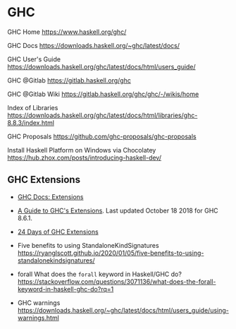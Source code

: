 # GHC

GHC Home
https://www.haskell.org/ghc/

GHC Docs
https://downloads.haskell.org/~ghc/latest/docs/

GHC User's Guide
https://downloads.haskell.org/ghc/latest/docs/html/users_guide/

GHC @Gitlab
https://gitlab.haskell.org/ghc

GHC @Gitlab Wiki
https://gitlab.haskell.org/ghc/ghc/-/wikis/home

Index of Libraries
https://downloads.haskell.org/ghc/latest/docs/html/libraries/ghc-8.8.3/index.html

GHC Proposals
https://github.com/ghc-proposals/ghc-proposals

Install Haskell Platform on Windows via Chocolatey
https://hub.zhox.com/posts/introducing-haskell-dev/



## GHC Extensions

* [GHC Docs: Extensions](https://downloads.haskell.org/~ghc/latest/docs/html/users_guide/glasgow_exts.html)
* [A Guide to GHC's Extensions](https://limperg.de/ghc-extensions/). Last updated October 18 2018 for GHC 8.6.1. 
* [24 Days of GHC Extensions](https://ocharles.org.uk/pages/2014-12-01-24-days-of-ghc-extensions.html)



* Five benefits to using StandaloneKindSignatures
https://ryanglscott.github.io/2020/01/05/five-benefits-to-using-standalonekindsignatures/

* forall
What does the `forall` keyword in Haskell/GHC do?
https://stackoverflow.com/questions/3071136/what-does-the-forall-keyword-in-haskell-ghc-do?rq=1

* GHC warnings
https://downloads.haskell.org/~ghc/latest/docs/html/users_guide/using-warnings.html
